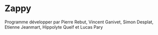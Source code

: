 # Zappy
Programme développer par Pierre Rebut, Vincent Ganivet, Simon Desplat, Etienne Jeanmart, Hippolyte Queif et Lucas Pary

